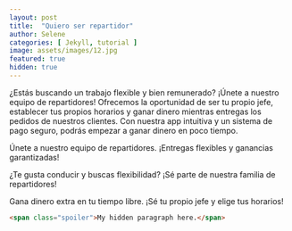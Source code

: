 ```yaml
---
layout: post
title:  "Quiero ser repartidor"
author: Selene
categories: [ Jekyll, tutorial ]
image: assets/images/12.jpg
featured: true
hidden: true
---
```


¿Estás buscando un trabajo flexible y bien remunerado? 
¡Únete a nuestro equipo de repartidores! Ofrecemos la oportunidad de ser tu propio jefe, establecer tus propios horarios y ganar dinero mientras entregas los pedidos de nuestros clientes. Con nuestra app intuitiva y un sistema de pago seguro, podrás empezar a ganar dinero en poco tiempo.

Únete a nuestro equipo de repartidores. ¡Entregas flexibles y ganancias garantizadas!

¿Te gusta conducir y buscas flexibilidad? ¡Sé parte de nuestra familia de repartidores!

Gana dinero extra en tu tiempo libre. ¡Sé tu propio jefe y elige tus horarios!

```html
<span class="spoiler">My hidden paragraph here.</span>
```
